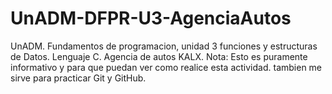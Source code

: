 # UnADM-DFPR-U3-AgenciaAutos
UnADM.
Fundamentos de programacion, unidad 3 funciones y estructuras de Datos. Lenguaje C.
Agencia de autos KALX.
Nota: Esto es puramente informativo y para que puedan ver como realice esta actividad. tambien me sirve para practicar Git y GitHub.
